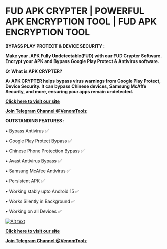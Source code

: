 # FUD APK CRYPTER | POWERFUL APK ENCRYPTION TOOL | FUD APK ENCRYPTION TOOL

**BYPASS PLAY PROTECT & DEVICE SECURITY :**

**Make your .APK Fully Undetectable(FUD) with our FUD Crypter Software. Encrypt your APK and Bypass Google Play Protect & Antivirus software.**

**Q: What is APK CRYPTER?**

**A: APK CRYPTER helps bypass virus warnings from Google Play Protect, Device Security. It can bypass Chinese devices, Samsung McAffe Security, and more, ensuring your apps remain undetected.**

**[Click here to visit our site](https://venomsoftware.net/product/craxs-rat/)**

**[Join Telegram Channel @VenomToolz](https://t.me/VenomToolz)**

**OUTSTANDING FEATURES :**

• Bypass Antivirus ✅

• Google Play Protect Bypass ✅

• Chinese Phone Protection Bypass ✅

• Avast Antivirus Bypass ✅

• Samsung McAfee Antivirus ✅

• Persistent APK ✅

• Working stably upto Android 15 ✅

• Works Silently in Background ✅

• Working on all Devices ✅

[![Alt text](https://venomsoftware.net/wp-content/uploads/2023/02/apkscan.png)](https://venomsoftware.net/product/venom-apk-crypter/)


**[Click here to visit our site](https://venomsoftware.net/product/fud-apk-crypter/)**

**[Join Telegram Channel @VenomToolz](https://t.me/VenomToolz)**
